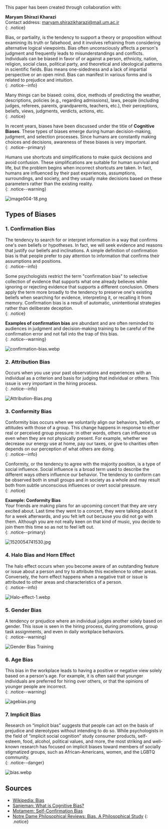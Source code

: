 
This paper has been created through collaboration with:

**Maryam Shirazi Kharazi**  
Contact address: [maryam.shirazikharazi@mail.um.ac.ir](mailto:maryam.shirazikharazi@mail.um.ac.ir)  
{: .notice}

Bias, or partiality, is the tendency to support a theory or proposition without examining its truth or falsehood, and it involves refraining from considering alternative logical viewpoints. Bias often unconsciously affects a person's judgment and frequently leads to misunderstandings and conflicts. Individuals can be biased in favor of or against a person, ethnicity, nation, religion, social class, political party, and theoretical and ideological patterns in scientific fields. Bias means one-sidedness and a lack of impartial perspective or an open mind. Bias can manifest in various forms and is related to prejudice and intuition.  
{: .notice--info}

Many things can be biased: coins, dice, methods of predicting the weather, descriptions, policies (e.g., regarding admissions), laws, people (including judges, referees, parents, grandparents, teachers, etc.), their perceptions, beliefs, views, judgments, verdicts, actions, etc.  
{: .notice}

In recent years, biases have been discussed under the title of **Cognitive Biases**. These types of biases emerge during human decision-making, judgment, and selection processes. Since humans are constantly making choices and decisions, awareness of these biases is very important.  
{: .notice--primary}

Humans use shortcuts and simplifications to make quick decisions and avoid confusion. These simplifications are suitable for human survival and life, but the problem begins when incorrect shortcuts are taken. In fact, humans are influenced by their past experiences, assumptions, surroundings, and society, and they usually make decisions based on these parameters rather than the existing reality.  
{: .notice--warning}

![image004-18.png](/assets/Biasimages/image004-18.png)

## Types of Biases

### 1. Confirmation Bias
The tendency to search for or interpret information in a way that confirms one's own beliefs or hypotheses. In fact, we will seek evidence and reasons that justify our beliefs and inclinations. A simple definition of confirmation bias is that people prefer to pay attention to information that confirms their assumptions and positions.  
{: .notice--info}

Some psychologists restrict the term "confirmation bias" to selective collection of evidence that supports what one already believes while ignoring or rejecting evidence that supports a different conclusion. Others apply the term more broadly to the tendency to preserve one's existing beliefs when searching for evidence, interpreting it, or recalling it from memory. Confirmation bias is a result of automatic, unintentional strategies rather than deliberate deception.  
{: .notice}

**Examples of confirmation bias** are abundant and are often reminded to audiences in judgment and decision-making training to be careful of the confirmation error and not fall into the trap of this bias.  
{: .notice--warning}

![confirmation-bias.webp](/assets/Biasimages/confirmation-bias.webp)

### 2. Attribution Bias
Occurs when you use your past observations and experiences with an individual as a criterion and basis for judging that individual or others. This issue is very important in the hiring process.  
{: .notice--info}

![Attribution-Bias.png](/assets/Biasimages/Attribution-Bias.png)

### 3. Conformity Bias
Conformity bias occurs when we voluntarily align our behaviors, beliefs, or attitudes with those of a group. This change happens in response to either real or perceived group pressure: in other words, others can influence us even when they are not physically present. For example, whether we decrease our energy use at home, pay our taxes, or give to charities often depends on our perception of what others are doing.  
{: .notice--info}

Conformity, or the tendency to agree with the majority position, is a type of social influence. Social influence is a broad term used to describe the different ways others influence our behavior. The tendency to conform can be observed both in small groups and in society as a whole and may result both from subtle unconscious influences or overt social pressure.  
{: .notice}

**Example: Conformity Bias**  
Your friends are making plans for an upcoming concert that they are very excited about. Last time they went to a concert, they were talking about it for a week afterwards, and you felt left out because you did not go with them. Although you are not really keen on that kind of music, you decide to join them this time so as not to feel left out.  
{: .notice--primary}

![1520054741530.jpg](/assets/Biasimages/1520054741530.jpg)

### 4. Halo Bias and Horn Effect
The halo effect occurs when you become aware of an outstanding feature or issue about a person and try to attribute this excellence to other areas. Conversely, the horn effect happens when a negative trait or issue is attributed to other areas and characteristics of a person.  
{: .notice--info}

![Halo-effect-1.webp](/assets/Biasimages/Halo-effect-1.webp)

### 5. Gender Bias
A tendency or prejudice where an individual judges another solely based on gender. This issue is seen in the hiring process, during promotions, group task assignments, and even in daily workplace behaviors.  
{: .notice--warning}

![Gender Bias Training](/assets/Biasimages/Gender-Bias-Training-12.4.19-3.jpg)


### 6. Age Bias
This bias in the workplace leads to having a positive or negative view solely based on a person's age. For example, it is often said that younger individuals are preferred for hiring over others, or that the opinions of younger people are incorrect.  
{: .notice--warning}

![agebias.png](/assets/Biasimages/agebias.png)

### 7. Implicit Bias
Research on “implicit bias” suggests that people can act on the basis of prejudice and stereotypes without intending to do so. While psychologists in the field of “implicit social cognition” study consumer products, self-esteem, food, alcohol, political values, and more, the most striking and well-known research has focused on implicit biases toward members of socially stigmatized groups, such as African-Americans, women, and the LGBTQ community.  
{: .notice--danger}

![bias.webp](/assets/Biasimages/bias.webp)

## Sources
- [Wikipedia: Bias](https://fa.wikipedia.org/wiki/%D8%B3%D9%88%DA%AF%DB%8C%D8%B1%DB%8C)
- [Sanjeman: What is Cognitive Bias?](https://sanjeman.com/blog/%D8%A8%D8%A7%DB%8C%D8%A7%D8%B3-%DB%8C%D8%A7-%D8%B3%D9%88%DA%AF%DB%8C%D8%B1%DB%8C-%D8%B4%D9%86%D8%A7%D8%AE%D8%AA%DB%8C-%DA%86%DB%8C%D8%B3%D8%AA%D8%9F/)
- [Motamem: Self-Confirmation Bias](https://motamem.org/%D8%AE%D8%B7%D8%A7%DB%8C-%D8%AA%D8%A7%DB%8C%DB%8C%D8%AF-%D8%AE%D9%88%D8%AF-%DB%8C%D8%A7-self-confirmation-bias/)
- [Notre Dame Philosophical Reviews: Bias, A Philosophical Study](https://ndpr.nd.edu/reviews/bias-a-philosophical-study/)
{: .notice}
